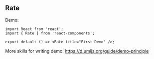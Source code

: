 
## Rate

Demo:

```tsx
import React from 'react';
import { Rate } from 'react-components';

export default () => <Rate title="First Demo" />;
```

More skills for writing demo: https://d.umijs.org/guide/demo-principle
